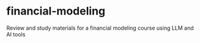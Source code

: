 # financial-modeling
Review and study materials for a financial modeling course using LLM and AI tools
